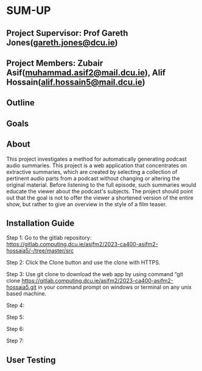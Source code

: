 # SUM-UP 
## Project Supervisor: Prof Gareth Jones(gareth.jones@dcu.ie)
## Project Members: Zubair Asif(muhammad.asif2@mail.dcu.ie), Alif Hossain(alif.hossain5@mail.dcu.ie)


## Outline



## Goals




## About
This project investigates a method for automatically generating podcast audio summaries. This project is a web application that concentrates on extractive summaries, which are created by selecting a collection of pertinent audio parts from a podcast without changing or altering the original material. Before listening to the full episode, such summaries would educate the viewer about the podcast's subjects. The project should point out that the goal is not to offer the viewer a shortened version of the entire show, but rather to give an overview in the style of a film teaser.

## Installation Guide
Step 1: Go to the gitlab repository: 
https://gitlab.computing.dcu.ie/asifm2/2023-ca400-asifm2-hossaia5/-/tree/master/src

Step 2: Click the Clone button and use the clone with HTTPS.

Step 3: Use git clone to download the web app by using command “git clone https://gitlab.computing.dcu.ie/asifm2/2023-ca400-asifm2-hossaia5.git
in your command prompt on windows or terminal on any unix based machine.

Step 4: 

Step 5: 

Step 6: 

Step 7: 

## User Testing 
